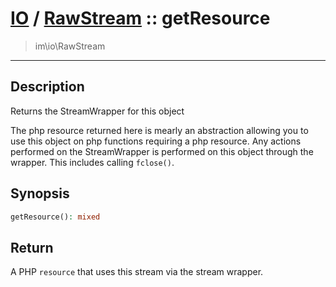 # [IO](IO.md) / [RawStream](IO-RawStream.md) :: getResource
 > im\io\RawStream
____

## Description
Returns the StreamWrapper for this object

The php resource returned here is mearly an abstraction
allowing you to use this object on php functions requiring
a php resource. Any actions performed on the StreamWrapper
is performed on this object through the wrapper.
This includes calling `fclose()`.

## Synopsis
```php
getResource(): mixed
```

## Return
A PHP `resource` that uses this stream via the stream wrapper.
